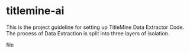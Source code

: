 # titlemine-ai
This is the project guideline for setting up TitleMine Data Extractor Code. 
The process of Data Extraction is split into three layers of isolation. 

file

